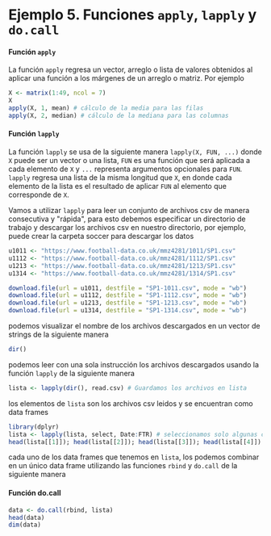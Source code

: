 # Ejemplo 5. Funciones `apply`, `lapply` y `do.call`

#### Función `apply`

La función `apply` regresa un vector, arreglo o lista de valores obtenidos al aplicar una función a los márgenes de un arreglo o matriz. Por ejemplo

```R
X <- matrix(1:49, ncol = 7)
X
apply(X, 1, mean) # cálculo de la media para las filas
apply(X, 2, median) # cálculo de la mediana para las columnas
```

#### Función `lapply`

La función `lapply` se usa de la siguiente manera `lapply(X, FUN, ...)` donde `X` puede ser un vector o una lista, `FUN` es una función que será aplicada a cada elemento de `X` y `...` representa argumentos opcionales para `FUN`. `lapply` regresa una lista de la misma longitud que `X`, en donde cada elemento de la lista es el resultado de aplicar `FUN` al elemento que corresponde de `X`.

Vamos a utilizar `lapply` para leer un conjunto de archivos csv de manera consecutiva y "rápida", para esto debemos especificar un directorio de trabajo y descargar los archivos csv en nuestro directorio, por ejemplo, puede crear la carpeta soccer para descargar los datos

```R
u1011 <- "https://www.football-data.co.uk/mmz4281/1011/SP1.csv"
u1112 <- "https://www.football-data.co.uk/mmz4281/1112/SP1.csv"
u1213 <- "https://www.football-data.co.uk/mmz4281/1213/SP1.csv"
u1314 <- "https://www.football-data.co.uk/mmz4281/1314/SP1.csv"

download.file(url = u1011, destfile = "SP1-1011.csv", mode = "wb")
download.file(url = u1112, destfile = "SP1-1112.csv", mode = "wb")
download.file(url = u1213, destfile = "SP1-1213.csv", mode = "wb")
download.file(url = u1314, destfile = "SP1-1314.csv", mode = "wb")
```

podemos visualizar el nombre de los archivos descargados en un vector de strings de la siguiente manera

```R
dir()
```

podemos leer con una sola instrucción los archivos descargados usando la función `lapply` de la siguiente manera

```R
lista <- lapply(dir(), read.csv) # Guardamos los archivos en lista
```

los elementos de `lista` son los archivos csv leidos y se encuentran como data frames

```R
library(dplyr)
lista <- lapply(lista, select, Date:FTR) # seleccionamos solo algunas columnas de cada data frame
head(lista[[1]]); head(lista[[2]]); head(lista[[3]]); head(lista[[4]])
```

cada uno de los data frames que tenemos en `lista`, los podemos combinar en un único data frame utilizando las funciones `rbind` y `do.call`
de la siguiente manera

#### Función do.call

```R
data <- do.call(rbind, lista)
head(data)
dim(data)
```
